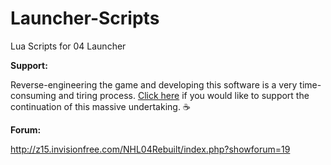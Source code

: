 # Launcher-Scripts
Lua Scripts for 04 Launcher

**Support:**

Reverse-engineering the game and developing this software is a very time-consuming and tiring process. [Click here](https://www.paypal.com/cgi-bin/webscr?cmd=_s-xclick&hosted_button_id=775R3Y9WGK3HA) if you would like to support the continuation of this massive undertaking.  :coffee: 

**Forum:**

http://z15.invisionfree.com/NHL04Rebuilt/index.php?showforum=19
